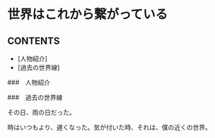 # 世界はこれから繋がっている

## CONTENTS
* [人物紹介]
* [過去の世界線]


###　人物紹介



###　過去の世界線


その日、雨の日だった。

時はいつもより、遅くなった。気が付いた時、それは、僕の近くの世界。